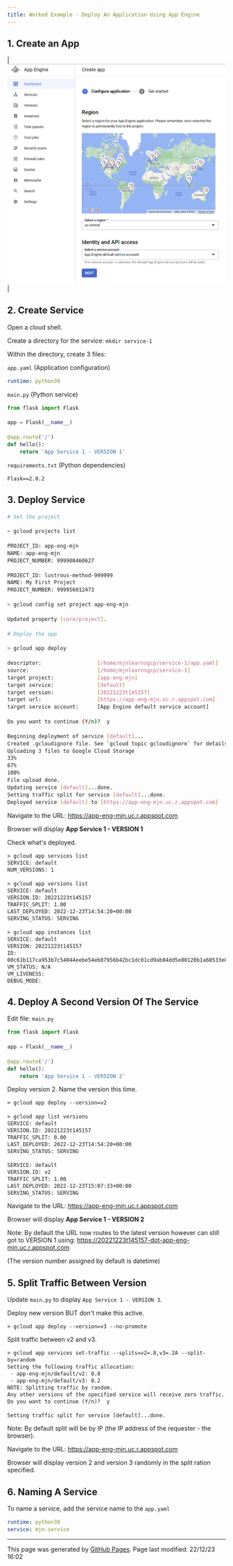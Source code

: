 ```yaml
---
title: Worked Example - Deploy An Application Using App Engine
---
```


## 1. Create an App

| <img src="/GCP-G/GCP_Training/images/2022-12-23-14_27_35-create-app-–-app-engine-–-app-eng-mjn-–-google-cloud-console.png" width="800"> |

## 2. Create Service

Open a cloud shell.

Create a directory for the service: `mkdir service-1`

Within the directory, create 3 files:

`app.yaml` (Application configuration)

```yaml
runtime: python39
```

`main.py` (Python service)

```python
from flask import Flask

app = Flask(__name__)

@app.route('/')
def hello():
    return 'App Service 1 - VERSION 1'
```

`requirements.txt` (Python dependencies)

```
Flask==2.0.2
```

## 3. Deploy Service

```bash
# Set the project

> gcloud projects list

PROJECT_ID: app-eng-mjn
NAME: app-eng-mjn
PROJECT_NUMBER: 999908460627

PROJECT_ID: lustrous-method-999999
NAME: My First Project
PROJECT_NUMBER: 999956012473

> gcloud config set project app-eng-mjn

Updated property [core/project].

# Deploy the app

> gcloud app deploy

descriptor:                  [/home/mjnlearnsgcp/service-1/app.yaml]
source:                      [/home/mjnlearnsgcp/service-1]
target project:              [app-eng-mjn]
target service:              [default]
target version:              [20221223t145157]
target url:                  [https://app-eng-mjn.uc.r.appspot.com]
target service account:      [App Engine default service account]

Do you want to continue (Y/n)?  y

Beginning deployment of service [default]...
Created .gcloudignore file. See `gcloud topic gcloudignore` for details.
Uploading 3 files to Google Cloud Storage
33%
67%
100%
File upload done.
Updating service [default]...done.     
Setting traffic split for service [default]...done.     
Deployed service [default] to [https://app-eng-mjn.uc.r.appspot.com]
```

Navigate to the URL: https://app-eng-mjn.uc.r.appspot.com

Browser will display **App Service 1 - VERSION 1**

Check what's deployed.

```
> gcloud app services list
SERVICE: default
NUM_VERSIONS: 1

> gcloud app versions list
SERVICE: default
VERSION.ID: 20221223t145157
TRAFFIC_SPLIT: 1.00
LAST_DEPLOYED: 2022-12-23T14:54:20+00:00
SERVING_STATUS: SERVING

> gcloud app instances list
SERVICE: default
VERSION: 20221223t145157
ID: 00c61b117ca953b7c54044eebe54eb87956b42bc1dc01cd9ab84dd5e80120b1a60533e859332fd1bcc4a4a3c5686eba83811d058d42673253d6b
VM_STATUS: N/A
VM_LIVENESS:
DEBUG_MODE:
```

## 4. Deploy A Second Version Of The Service

Edit file: `main.py`

```python
from flask import Flask

app = Flask(__name__)

@app.route('/')
def hello():
    return 'App Service 1 - VERSION 2'
```

Deploy version 2.  Name the version this time.

```
> gcloud app deploy --version=v2

> gcloud app list versions
SERVICE: default
VERSION.ID: 20221223t145157
TRAFFIC_SPLIT: 0.00
LAST_DEPLOYED: 2022-12-23T14:54:20+00:00
SERVING_STATUS: SERVING

SERVICE: default
VERSION.ID: v2
TRAFFIC_SPLIT: 1.00
LAST_DEPLOYED: 2022-12-23T15:07:33+00:00
SERVING_STATUS: SERVING
```

Navigate to the URL: https://app-eng-mjn.uc.r.appspot.com

Browser will display **App Service 1 - VERSION 2**

Note: By default the URL now routes to the latest version however can still got to VERSION 1 using: https://20221223t145157-dot-app-eng-mjn.uc.r.appspot.com

(The version number assigned by default is datetime)

## 5. Split Traffic Between Version

Update `main.py` to display `App Service 1 - VERSION 3`.

Deploy new version BUT don't make this active.

```
> gcloud app deploy --version=v3 --no-promote
``` 

Split traffic between v2 and v3.

```
> gcloud app services set-traffic --splits=v2=.8,v3=.2A --split-by=random
Setting the following traffic allocation:
 - app-eng-mjn/default/v2: 0.8
 - app-eng-mjn/default/v3: 0.2
NOTE: Splitting traffic by random.
Any other versions of the specified service will receive zero traffic.
Do you want to continue (Y/n)?  y

Setting traffic split for service [default]...done.
```

Note: By default split will be by IP (the IP address of the requester - the browser).

Navigate to the URL: https://app-eng-mjn.uc.r.appspot.com

Browser will display version 2 and version 3 randomly in the split ration specified.

## 6. Naming A Service

To name a service, add the service name to the `app.yaml`

```yaml
runtime: python39
service: mjn-service
```


<hr>
<p class="pagedate">This page was generated by <a href=".">GitHub Pages</a>.  Page last modified: 22/12/23 16:02</p>
